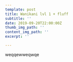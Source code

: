 ```yaml
---
template: post
title: Wanikani lvl 1 + fluff
subtitle: ''
date: 2019-09-20T22:00:00Z
thumb_img_path: ''
content_img_path: ''
excerpt: ''

---
```

weqqewweqwqe